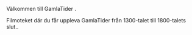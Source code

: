 Välkommen till GamlaTider .

Filmoteket där du får uppleva GamlaTider från 1300-talet till 1800-talets slut..

